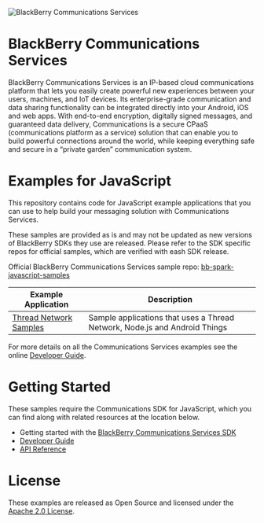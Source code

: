 ![BlackBerry Communications Services](https://developer.blackberry.com/files/bbm-enterprise/documents/guide/resources/images/bnr-bbm-enterprise-sdk-title.png)

# BlackBerry Communications Services
BlackBerry Communications Services is an IP-based cloud communications
platform that lets you easily create powerful new experiences between your
users, machines, and IoT devices. Its enterprise-grade communication and data
sharing functionality can be integrated directly into your Android, iOS and web
apps. With end-to-end encryption, digitally signed messages, and guaranteed
data delivery, Communications is a secure CPaaS (communications
platform as a service) solution that can enable you to build powerful
connections around the world, while keeping everything safe and secure in a
“private garden” communication system.

# Examples for JavaScript

This repository contains code for JavaScript example applications that you can use to help build your messaging solution with Communications Services.

These samples are provided as is and may not be updated as new versions of BlackBerry SDKs they use are released.
Please refer to the SDK specific repos for official samples, which are verified with eash SDK release.

Official BlackBerry Communications Services sample repo: [bb-spark-javascript-samples](https://github.com/blackberry/bb-spark-javascript-samples/blob/master/README.md)

| Example Application                      | Description                              |
| ---------------------------------------- | ---------------------------------------- |
|[Thread Network Samples](ThreadSamples/)|Sample applications that uses a Thread Network, Node.js and Android Things|


For more details on all the Communications Services examples see the online [Developer Guide](https://developer.blackberry.com/files/bbm-enterprise/documents/guide/html/examples.html).

# Getting Started

These samples require the Communications SDK for JavaScript, which you can find along with related resources at the location below.
    
* Getting started with the [BlackBerry Communications Services SDK](https://developers.blackberry.com/us/en/products/blackberry-spark-communications-platform.html)
* [Developer Guide](https://developer.blackberry.com/files/bbm-enterprise/documents/guide/html/index.html)
* [API Reference](https://developer.blackberry.com/files/bbm-enterprise/documents/guide/reference/javascript/index.html)


# License

These examples are released as Open Source and licensed under the [Apache 2.0 License](http://www.apache.org/licenses/LICENSE-2.0.html).